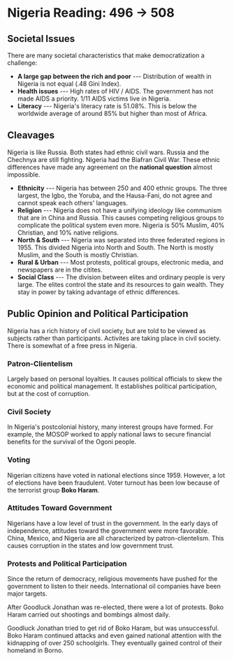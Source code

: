 # Nigeria Reading: 496 → 508
## Societal Issues
There are many societal characteristics that make democratization a challenge:
 - **A large gap between the rich and poor** --- Distribution of wealth in Nigeria is not equal (.48 Gini Index).
 - **Health issues** --- High rates of HIV / AIDS. The government has not made AIDS a priority. 1/11 AIDS victims live in Nigeria.
 - **Literacy** --- Nigeria's literacy rate is 51.08%. This is below the worldwide average of around 85% but higher than most of Africa.

## Cleavages
Nigeria is like Russia. Both states had ethnic civil wars. Russia and the Chechnya are still fighting. Nigeria had the Biafran Civil War. These ethnic differences have made any agreement on the **national question** almost impossible.
 - **Ethnicity** --- Nigeria has between 250 and 400 ethnic groups. The three largest, the Igbo, the Yoruba, and the Hausa-Fani, do not agree and cannot speak each others' languages.
 - **Religion** --- Nigeria does not have a unifying ideology like communism that are in China and Russia. This causes competing religious groups to complicate the political system even more. Nigeria is 50% Muslim, 40% Christian, and 10% native religions.
 - **North & South** --- Nigeria was separated into three federated regions in 1955. This divided Nigeria into North and South. The North is mostly Muslim, and the South is mostly Christian.
 - **Rural & Urban** --- Most protests, political groups, electronic media, and newspapers are in the citites.
 - **Social Class** --- The division between elites and ordinary people is very large. The elites control the state and its resources to gain wealth. They stay in power by taking advantage of ethnic differences.

## Public Opinion and Political Participation
Nigeria has a rich history of civil society, but are told to be viewed as subjects rather than participants. Activites are taking place in civil society. There is somewhat of a free press in Nigeria.

### Patron-Clientelism
Largely based on personal loyalties. It causes political officials to skew the economic and political management. It establishes political participation, but at the cost of corruption.

### Civil Society
In Nigeria's postcolonial history, many interest groups have formed. For example, the MOSOP worked to apply national laws to secure financial benefits for the survival of the Ogoni people.

### Voting
Nigerian citizens have voted in national elections since 1959. However, a lot of elections have been fraudulent. Voter turnout has been low because of the terrorist group **Boko Haram**.

### Attitudes Toward Government
Nigerians have a low level of trust in the government. In the early days of independence, attitudes toward the government were more favorable. China, Mexico, and Nigeria are all characterized by patron-clientelism. This causes corruption in the states and low government trust.

### Protests and Political Participation
Since the return of democracy, religious movements have pushed for the government to listen to their needs. International oil companies have been major targets.

After Goodluck Jonathan was re-elected, there were a lot of protests. Boko Haram carried out shootings and bombings almost daily.

Goodluck Jonathan tried to get rid of Boko Haram, but was unsuccessful. Boko Haram continued attacks and even gained national attention with the kidnapping of over 250 schoolgirls. They eventually gained control of their homeland in Borno.
